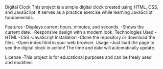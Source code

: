 Digital Clock
This project is a simple digital clock created using HTML, CSS, and JavaScript. It serves as a practice exercise while learning JavaScript fundamentals.

Features
-Displays current hours, minutes, and seconds.
-Shows the current date.
-Responsive design with a modern look.
Technologies Used
-HTML
-CSS
-JavaScript
Installation
-Clone the repository or download the files.
-Open index.html in your web browser.
Usage
-Just load the page to see the digital clock in action! The time and date will automatically update.

License
-This project is for educational purposes and can be freely used and modified.
